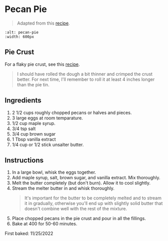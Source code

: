 # Pecan Pie

> Adapted from this [recipe](https://www.joshuaweissman.com/post/homemade-pecan-pie).

```{image} ../images/pecan-pie.jpg
:alt: pecan-pie
:width: 600px
```

## Pie Crust
For a flaky pie crust, see this [recipe](https://makto-toruk.github.io/tm-cafe/base/pie-crust.html).
> I should have rolled the dough a bit thinner and crimped the crust better. For next time, I'll remember to roll it at least 4 inches longer than the pie tin.

## Ingredients
1. 2 1/2 cups roughly chopped pecans or halves and pieces.
1. 3 large eggs at room temparature.
1. 1/2 cup maple syrup.
1. 3/4 tsp salt
1. 3/4 cup brown sugar
1. 1 Tbsp vanilla extract
1. 1/4 cup or 1/2 stick unsalter butter.

## Instructions
1. In a large bowl, whisk the eggs together.
1. Add maple syrup, salt, brown sugar, and vanilla extract. Mix thoroughly.
1. Melt the butter completely (but don't burn). Allow it to cool slightly.
1. Stream the melter butter in and whisk thoroughly.
    > It's important for the butter to be completely melted and to stream it in gradually, otherwise you'll end up with slightly solid butter that doesn't combine well with the rest of the mixture.
1. Place chopped pecans in the pie crust and pour in all the fillings.
1. Bake at 400 for 50-60 minutes.

First baked: 11/25/2022